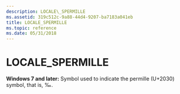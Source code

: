 ```yaml
---
description: LOCALE\_SPERMILLE
ms.assetid: 319c512c-9a88-44d4-9207-ba7183a041eb
title: LOCALE_SPERMILLE
ms.topic: reference
ms.date: 05/31/2018
---
```


# LOCALE\_SPERMILLE

**Windows 7 and later:** Symbol used to indicate the permille (U+2030) symbol, that is, ‰.

 

 



